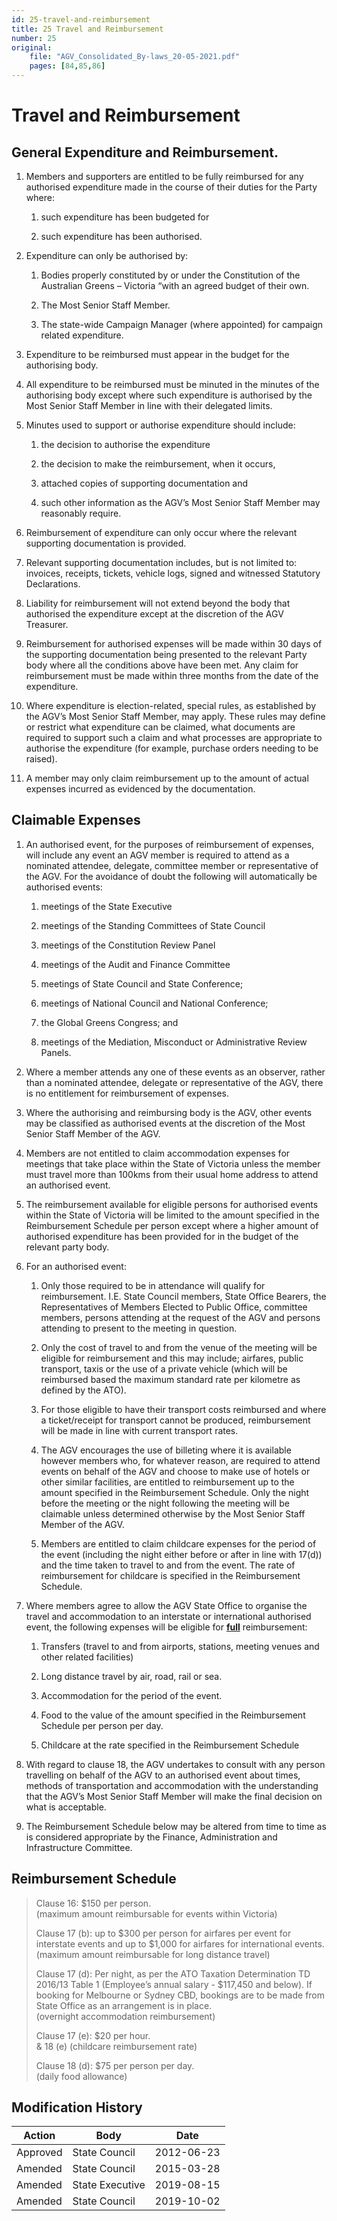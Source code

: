 ```yaml
---
id: 25-travel-and-reimbursement
title: 25 Travel and Reimbursement
number: 25
original:
    file: "AGV_Consolidated_By-laws_20-05-2021.pdf"
    pages: [84,85,86]
---
```

# Travel and Reimbursement


## General Expenditure and Reimbursement.

1.  Members and supporters are entitled to be fully reimbursed for any
    authorised expenditure made in the course of their duties for the
    Party where:

    1.  such expenditure has been budgeted for

    2.  such expenditure has been authorised.

2.  Expenditure can only be authorised by:

    1.  Bodies properly constituted by or under the Constitution of the
        Australian Greens – Victoria “with an agreed budget of their
        own.

    2.  The Most Senior Staff Member.

    3.  The state-wide Campaign Manager (where appointed) for campaign
        related expenditure.

3.  Expenditure to be reimbursed must appear in the budget for the
    authorising body.

4.  All expenditure to be reimbursed must be minuted in the minutes of
    the authorising body except where such expenditure is authorised by
    the Most Senior Staff Member in line with their delegated limits.

5.  Minutes used to support or authorise expenditure should include:

    1.  the decision to authorise the expenditure

    2.  the decision to make the reimbursement, when it occurs,

    3.  attached copies of supporting documentation and

    4.  such other information as the AGV’s Most Senior Staff Member may
        reasonably require.

6.  Reimbursement of expenditure can only occur where the relevant
    supporting documentation is provided.

7.  Relevant supporting documentation includes, but is not limited to:
    invoices, receipts, tickets, vehicle logs, signed and witnessed
    Statutory Declarations.

8.  Liability for reimbursement will not extend beyond the body that
    authorised the expenditure except at the discretion of the AGV
    Treasurer.

9.  Reimbursement for authorised expenses will be made within 30 days of
    the supporting documentation being presented to the relevant Party
    body where all the conditions above have been met. Any claim for
    reimbursement must be made within three months from the date of the
    expenditure.

10. Where expenditure is election-related, special rules, as established
    by the AGV’s Most Senior Staff Member, may apply. These rules may
    define or restrict what expenditure can be claimed, what documents
    are required to support such a claim and what processes are
    appropriate to authorise the expenditure (for example, purchase
    orders needing to be raised).

11. A member may only claim reimbursement up to the amount of actual
    expenses incurred as evidenced by the documentation.

## Claimable Expenses

1.  An authorised event, for the purposes of reimbursement of expenses,
    will include any event an AGV member is required to attend as a
    nominated attendee, delegate, committee member or representative of
    the AGV. For the avoidance of doubt the following will automatically
    be authorised events:

    1.  meetings of the State Executive

    2.  meetings of the Standing Committees of State Council

    3.  meetings of the Constitution Review Panel

    4.  meetings of the Audit and Finance Committee

    5.  meetings of State Council and State Conference;

    6.  meetings of National Council and National Conference;

    7.  the Global Greens Congress; and

    8.  meetings of the Mediation, Misconduct or Administrative Review
        Panels.

2.  Where a member attends any one of these events as an observer,
    rather than a nominated attendee, delegate or representative of the
    AGV, there is no entitlement for reimbursement of expenses.

3.  Where the authorising and reimbursing body is the AGV, other events
    may be classified as authorised events at the discretion of the Most
    Senior Staff Member of the AGV.

4.  Members are not entitled to claim accommodation expenses for
    meetings that take place within the State of Victoria unless the
    member must travel more than 100kms from their usual home address to
    attend an authorised event.

5.  The reimbursement available for eligible persons for authorised
    events within the State of Victoria will be limited to the amount
    specified in the Reimbursement Schedule per person except where a
    higher amount of authorised expenditure has been provided for in the
    budget of the relevant party body.

6.  For an authorised event:

    1.  Only those required to be in attendance will qualify for
        reimbursement. I.E. State Council members, State Office Bearers,
        the Representatives of Members Elected to Public Office,
        committee members, persons attending at the request of the AGV
        and persons attending to present to the meeting in question.

    2.  Only the cost of travel to and from the venue of the meeting
        will be eligible for reimbursement and this may include;
        airfares, public transport, taxis or the use of a private
        vehicle (which will be reimbursed based the maximum standard
        rate per kilometre as defined by the ATO).

    3.  For those eligible to have their transport costs reimbursed and
        where a ticket/receipt for transport cannot be produced,
        reimbursement will be made in line with current transport rates.

    4.  The AGV encourages the use of billeting where it is available
        however members who, for whatever reason, are required to attend
        events on behalf of the AGV and choose to make use of hotels or
        other similar facilities, are entitled to reimbursement up to
        the amount specified in the Reimbursement Schedule. Only the
        night before the meeting or the night following the meeting will
        be claimable unless determined otherwise by the Most Senior
        Staff Member of the AGV.

    5.  Members are entitled to claim childcare expenses for the period
        of the event (including the night either before or after in line
        with 17(d)) and the time taken to travel to and from the event.
        The rate of reimbursement for childcare is specified in the
        Reimbursement Schedule.

7.  Where members agree to allow the AGV State Office to organise the
    travel and accommodation to an interstate or international
    authorised event, the following expenses will be eligible for
    **<u>full</u>** reimbursement:

    1.  Transfers (travel to and from airports, stations, meeting venues
        and other related facilities)

    2.  Long distance travel by air, road, rail or sea.

    3.  Accommodation for the period of the event.

    4.  Food to the value of the amount specified in the Reimbursement
        Schedule per person per day.

    5.  Childcare at the rate specified in the Reimbursement Schedule

8.  With regard to clause 18, the AGV undertakes to consult with any
    person travelling on behalf of the AGV to an authorised event about
    times, methods of transportation and accommodation with the
    understanding that the AGV’s Most Senior Staff Member will make the
    final decision on what is acceptable.

9.  The Reimbursement Schedule below may be altered from time to time as
    is considered appropriate by the Finance, Administration and
    Infrastructure Committee.

## Reimbursement Schedule

> Clause 16: $150 per person.  
> (maximum amount reimbursable for events within Victoria)
>
> Clause 17 (b): up to $300 per person for airfares per event for
> interstate events and up to $1,000 for airfares for international
> events.  
> (maximum amount reimbursable for long distance travel)
>
> Clause 17 (d): Per night, as per the ATO Taxation Determination TD
> 2016/13 Table 1 (Employee’s annual salary - $117,450 and below). If
> booking for Melbourne or Sydney CBD, bookings are to be made from
> State Office as an arrangement is in place.  
> (overnight accommodation reimbursement)
>
> Clause 17 (e): $20 per hour.  
> & 18 (e) (childcare reimbursement rate)
>
> Clause 18 (d): $75 per person per day.  
> (daily food allowance)


## Modification History

<table>
<colgroup>
<col style={{width: "31%"}} />
<col style={{width: "39%"}} />
<col style={{width: "29%"}} />
</colgroup>
<thead>
<tr className="header">
<th><strong>Action</strong></th>
<th><strong>Body</strong></th>
<th><strong>Date</strong></th>
</tr>
</thead>
<tbody>
<tr className="odd">
<td>Approved</td>
<td>State Council</td>
<td>2012-06-23</td>
</tr>
<tr className="even">
<td>Amended</td>
<td>State Council</td>
<td>2015-03-28</td>
</tr>
<tr className="odd">
<td>Amended</td>
<td>State Executive</td>
<td>2019-08-15</td>
</tr>
<tr className="even">
<td>Amended</td>
<td>State Council</td>
<td>2019-10-02</td>
</tr>
</tbody>
</table>